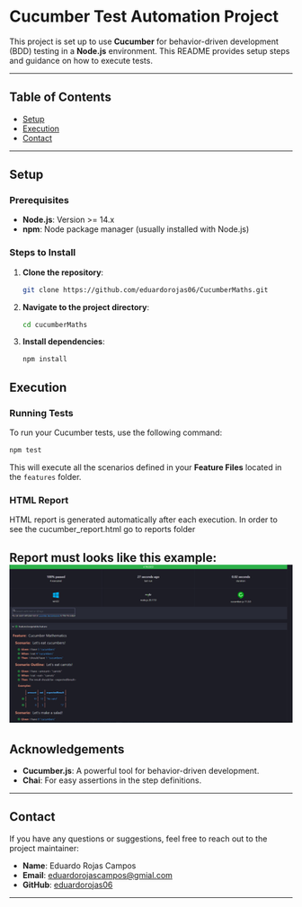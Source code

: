
# Cucumber Test Automation Project

This project is set up to use **Cucumber** for behavior-driven development (BDD) testing in a **Node.js** environment. This README provides setup steps and guidance on how to execute tests.

---

## Table of Contents

* [Setup](#setup)
* [Execution](#execution)
* [Contact](#contact)

---

## Setup

### Prerequisites

* **Node.js**: Version >= 14.x
* **npm**: Node package manager (usually installed with Node.js)

### Steps to Install

1. **Clone the repository**:

   ```bash
   git clone https://github.com/eduardorojas06/CucumberMaths.git
   ```

2. **Navigate to the project directory**:

   ```bash
   cd cucumberMaths
   ```

3. **Install dependencies**:

   ```bash
   npm install
   ```

## Execution

### Running Tests

To run your Cucumber tests, use the following command:

```bash
npm test
```

This will execute all the scenarios defined in your **Feature Files** located in the `features` folder.


### HTML Report

HTML report is generated automatically after each execution. In order to see the cucumber_report.html go to reports folder

Report must looks like this example:
![alt text](image.png)
---

## Acknowledgements

* **Cucumber.js**: A powerful tool for behavior-driven development.
* **Chai**: For easy assertions in the step definitions.

---

## Contact

If you have any questions or suggestions, feel free to reach out to the project maintainer:

* **Name**: Eduardo Rojas Campos
* **Email**: [eduardorojascampos@gmial.com](mailto:eduardorojascampos@gmial.com)
* **GitHub**: [eduardorojas06](https://github.com/eduardorojas06)

---

